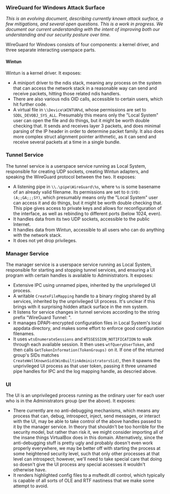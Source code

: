 ### WireGuard for Windows Attack Surface

_This is an evolving document, describing currently known attack surface, a few mitigations, and several open questions. This is a work in progress. We document our current understanding with the intent of improving both our understanding and our security posture over time._

WireGuard for Windows consists of four components: a kernel driver, and three separate interacting userspace parts.

#### Wintun

Wintun is a kernel driver. It exposes:

  - A miniport driver to the ndis stack, meaning any process on the system that can access the network stack in a reasonable way can send and receive packets, hitting those related ndis handlers.
  - There are also various ndis OID calls, accessible to certain users, which hit further code.
  - A virtual file in `\\Device\WINTUN%d`, whose permissions are set to `SDDL_DEVOBJ_SYS_ALL`. Presumably this means only the "Local System" user can open the file and do things, but it might be worth double checking that. It sends and receives layer 3 packets, and does minimal parsing of the IP header in order to determine packet family. It also does more complex struct alignment pointer arithmetic, as it can send and receive several packets at a time in a single bundle.

### Tunnel Service

The tunnel service is a userspace service running as Local System, responsible for creating UDP sockets, creating Wintun adapters, and speaking the WireGuard protocol between the two. It exposes:

  - A listening pipe in `\\.\pipe\WireGuard\%s`, where `%s` is some basename of an already valid filename. Its permissions are set to `O:SYD:(A;;GA;;;SY)`, which presumably means only the "Local System" user can access it and do things, but it might be worth double checking that. This pipe gives access to private keys and allows for reconfiguration of the interface, as well as rebinding to different ports (below 1024, even).
  - It handles data from its two UDP sockets, accessible to the public Internet.
  - It handles data from Wintun, accessible to all users who can do anything with the network stack.
  - It does not yet drop privileges.

### Manager Service

The manager service is a userspace service running as Local System, responsible for starting and stopping tunnel services, and ensuring a UI program with certain handles is available to Administrators. It exposes:

  - Extensive IPC using unnamed pipes, inherited by the unprivileged UI process.
  - A writable `CreateFileMapping` handle to a binary ringlog shared by all services, inherited by the unprivileged UI process. It's unclear if this brings with it surprising hidden attack surface in the mm system.
  - It listens for service changes in tunnel services according to the string prefix "WireGuard Tunnel: ".
  - It manages DPAPI-encrypted configuration files in Local System's local appdata directory, and makes some effort to enforce good configuration filenames.
  - It uses `wtsEnumerateSessions` and `WTSSESSION_NOTIFICATION` to walk through each available session. It then uses `wtfQueryUserToken`, and then calls `GetTokenInformation(TokenGroups)` on it. If one of the returned group's SIDs matches `CreateWellKnownSid(WinBuiltinAdministratorsSid)`, then it spawns the unprivileged UI process as that user token, passing it three unnamed pipe handles for IPC and the log mapping handle, as descried above.

### UI

The UI is an unprivileged process running as the ordinary user for each user who is in the Administrators group (per the above). It exposes:

  - There currently are no anti-debugging mechanisms, which means any process that can, debug, introspect, inject, send messages, or interact with the UI, may be able to take control of the above handles passed to it by the manager service. In theory that shouldn't be too horrible for the security model, but rather than risk it, we might consider importing all of the insane things VirtualBox does in this domain. Alternatively, since the anti-debugging stuff is pretty ugly and probably doesn't even work properly everywhere, we may be better off with starting the process at some heightened security level, such that only other processes at that level can introspect; however, we'll need to take special care that doing so doesn't give the UI process any special accesses it wouldn't otherwise have.
  - It renders highlighted config files to a msftedit.dll control, which typically is capable of all sorts of OLE and RTF nastiness that we make some attempt to avoid.

